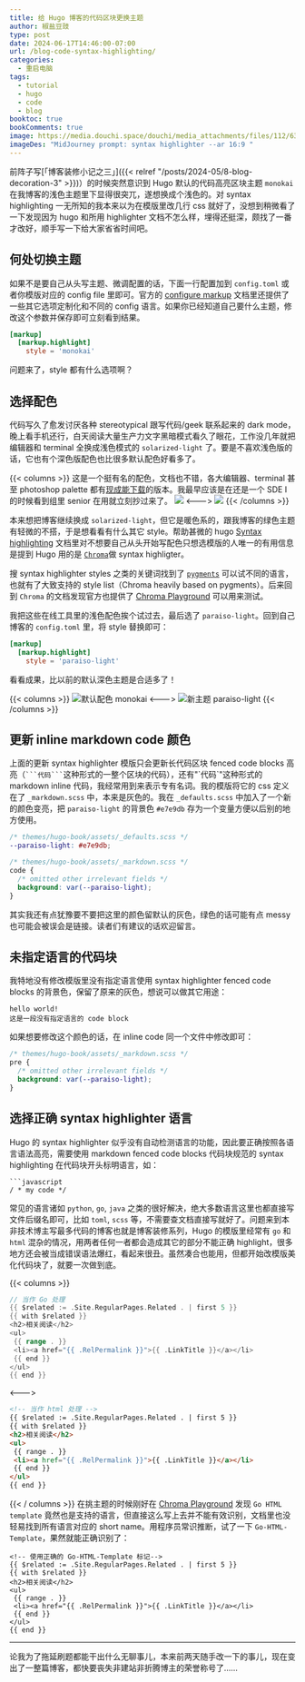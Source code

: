 ```yaml
---
title: 给 Hugo 博客的代码区块更换主题
author: 椒盐豆豉
type: post
date: 2024-06-17T14:46:00-07:00
url: /blog-code-syntax-highlighting/
categories:
  - 重启电脑
tags:
  - tutorial
  - hugo
  - code
  - blog
booktoc: true
bookComments: true
image: https://media.douchi.space/douchi/media_attachments/files/112/633/976/859/126/167/original/17126f3386e04afa.png
imageDes: "MidJourney prompt: syntax highlighter --ar 16:9 "
---
```


前阵子写[「博客装修小记之三」]({{< relref "/posts/2024-05/8-blog-decoration-3" >}})）的时候突然意识到 Hugo 默认的代码高亮区块主题 `monokai` 在我博客的浅色主题里下显得很突兀，遂想换成个浅色的。对 syntax highlighting 一无所知的我本来以为在模版里改几行 css 就好了，没想到稍微看了一下发现因为 hugo 和所用 highlighter 文档不怎么样，埋得还挺深，颇找了一番才改好，顺手写一下给大家省省时间吧。

<!--more-->

## 何处切换主题
如果不是要自己从头写主题、微调配置的话，下面一行配置加到 `config.toml` 或者你模版对应的 config file 里即可。官方的 [configure markup](https://gohugo.io/getting-started/configuration-markup/#highlight) 文档里还提供了一些其它选项定制化和不同的 config 语言。如果你已经知道自己要什么主题，修改这个参数并保存即可立刻看到结果。

```toml
[markup]
  [markup.highlight]
    style = 'monokai'
```

问题来了，style 都有什么选项啊？

## 选择配色
代码写久了愈发讨厌各种 stereotypical 跟写代码/geek 联系起来的 dark mode，晚上看手机还行，白天阅读大量生产力文字黑暗模式看久了眼花，工作没几年就把编辑器和 terminal 全换成浅色模式的 `solarized-light` 了。要是不喜欢浅色版的话，它也有个深色版配色也比很多默认配色好看多了。

{{< columns >}}
这是一个挺有名的配色，文档也不错，各大编辑器、terminal 甚至 photoshop palette 都有[现成能下载](https://ethanschoonover.com/solarized/)的版本。我最早应该是在还是一个 SDE I 的时候看到组里 senior 在用就立刻抄过来了。
![](https://github.com/altercation/solarized/raw/master/img/solarized-palette.png)
<--->
![](https://github.com/altercation/solarized/raw/master/img/solarized-vim.png)
{{< /columns >}}

本来想把博客继续换成 `solarized-light`，但它是暖色系的，跟我博客的绿色主题有轻微的不搭，于是想看看有什么其它 style。帮助甚微的 hugo [Syntax highlighting](https://gohugo.io/content-management/syntax-highlighting/) 文档里对不想要自己从头开始写配色只想选模版的人唯一的有用信息是提到 Hugo 用的是 [`Chroma`](https://github.com/alecthomas/chroma)做 syntax highligter。

搜 syntax highlighter styles 之类的关键词找到了 [`pygments`](https://pygments.org/demo/) 可以试不同的语言，也就有了大致支持的 style list（Chroma heavily based on pygments）。后来回到 `Chroma` 的文档发现官方也提供了 [Chroma Playground](https://swapoff.org/chroma/playground/) 可以用来测试。

我把这些在线工具里的浅色配色挨个试过去，最后选了 `paraiso-light`。回到自己博客的 `config.toml` 里，将 style 替换即可：

```toml
[markup]
  [markup.highlight]
    style = 'paraiso-light'
```

看看成果，比以前的默认深色主题是合适多了！

{{< columns >}}
![默认配色 monokai ](https://media.douchi.space/douchi/media_attachments/files/112/633/991/075/706/395/original/8ec7dc13440df9d3.png)
<--->
![新主题 paraiso-light](https://media.douchi.space/douchi/media_attachments/files/112/633/994/778/689/032/original/2a9a3157c4a773b9.png)
{{< /columns >}}

## 更新 inline markdown code 颜色
上面的更新 syntax highlighter 模版只会更新长代码区块 fenced code blocks 高亮（` ```代码``` `这种形式的一整个区块的代码），还有"\`代码\`"这种形式的 markdown inline 代码，我经常用到来表示专有名词。我的模版将它的 css 定义在了 `_markdown.scss` 中，本来是灰色的。我在 `_defaults.scss` 中加入了一个新的颜色变亮，把 `paraiso-light` 的背景色 `#e7e9db` 存为一个变量方便以后别的地方使用。

```scss
/* themes/hugo-book/assets/_defaults.scss */
--paraiso-light: #e7e9db;

/* themes/hugo-book/assets/_markdown.scss */
code {
  /* omitted other irrelevant fields */
  background: var(--paraiso-light);
}
```
其实我还有点犹豫要不要把这里的颜色留默认的灰色，绿色的话可能有点 messy 也可能会被误会是链接。读者们有建议的话欢迎留言。

## 未指定语言的代码块

我特地没有修改模版里没有指定语言使用 syntax highlighter fenced code blocks 的背景色，保留了原来的灰色，想说可以做其它用途：

```
hello world!
这是一段没有指定语言的 code block
```

如果想要修改这个颜色的话，在 inline code 同一个文件中修改即可：

```scss
/* themes/hugo-book/assets/_markdown.scss */
pre {
  /* omitted other irrelevant fields */
  background: var(--paraiso-light);
}
```

## 选择正确 syntax highlighter 语言
Hugo 的 syntax highlighter 似乎没有自动检测语言的功能，因此要正确按照各语言语法高亮，需要使用 markdown fenced code blocks 代码块规范的 syntax highlighting 在代码块开头标明语言，如：

```text
```javascript
/ * my code */
```

常见的语言诸如 `python`, `go`, `java` 之类的很好解决，绝大多数语言这里也都直接写文件后缀名即可，比如 `toml`, `scss` 等，不需要查文档直接写就好了。问题来到本非技术博主写最多代码的博客也就是博客装修系列，Hugo 的模版里经常有 `go` 和 `html` 混杂的情况，用两者任何一者都会造成其它的部分不能正确 highlight，很多地方还会被当成错误语法爆红，看起来很丑。虽然凑合也能用，但都开始改模版美化代码块了，就要一次做到底。

{{< columns >}}
```Go
// 当作 Go 处理
{{ $related := .Site.RegularPages.Related . | first 5 }}
{{ with $related }}
<h2>相关阅读</h2>
<ul>
 {{ range . }}
 <li><a href="{{ .RelPermalink }}">{{ .LinkTitle }}</a></li>
 {{ end }}
</ul>
{{ end }}
```
<--->
```html
<!-- 当作 html 处理 -->
{{ $related := .Site.RegularPages.Related . | first 5 }}
{{ with $related }}
<h2>相关阅读</h2>
<ul>
 {{ range . }}
 <li><a href="{{ .RelPermalink }}">{{ .LinkTitle }}</a></li>
 {{ end }}
</ul>
{{ end }}
```
{{< / columns >}}
在挑主题的时候刚好在 [Chroma Playground](https://swapoff.org/chroma/playground/) 发现 `Go HTML template` 竟然也是支持的语言，但直接这么写上去并不能有效识别，文档里也没轻易找到所有语言对应的 short name。用程序员常识推断，试了一下 `Go-HTML-Template`，果然就能正确识别了：

```Go-HTML-Template
<!-- 使用正确的 Go-HTML-Template 标记-->
{{ $related := .Site.RegularPages.Related . | first 5 }}
{{ with $related }}
<h2>相关阅读</h2>
<ul>
 {{ range . }}
 <li><a href="{{ .RelPermalink }}">{{ .LinkTitle }}</a></li>
 {{ end }}
</ul>
{{ end }}
```

---
论我为了拖延刷题都能干出什么无聊事儿，本来前两天随手改一下的事儿，现在变出了一整篇博客，都快要丧失非建站非折腾博主的荣誉称号了……